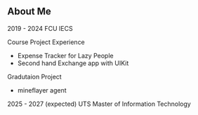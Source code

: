 ## About Me
2019 - 2024 FCU IECS

Course Project Experience
- Expense Tracker for Lazy People
- Second hand Exchange app with UIKit

Gradutaion Project
- mineflayer agent

2025 - 2027 (expected) UTS Master of Information Technology
<!--
**imlililili/imlililili** is a ✨ _special_ ✨ repository because its `README.md` (this file) appears on your GitHub profile.

Here are some ideas to get you started:

- 🔭 I’m currently working on ...
- 🌱 I’m currently learning ...
- 👯 I’m looking to collaborate on ...
- 🤔 I’m looking for help with ...
- 💬 Ask me about ...
- 📫 How to reach me: ...
- 😄 Pronouns: ...
- ⚡ Fun fact: ...
-->
